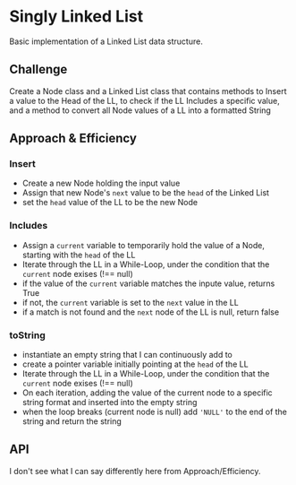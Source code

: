 # Singly Linked List

Basic implementation of a Linked List data structure.

## Challenge

Create a Node class and a Linked List class that contains methods to Insert a value to the Head of the LL, to check if the LL Includes a specific value, and a method to convert all Node values of a LL into a formatted String

## Approach & Efficiency

### Insert

* Create a new Node holding the input value
* Assign that new Node's `next` value to be the `head` of the Linked List
* set the `head` value of the LL to be the new Node

### Includes

* Assign a `current` variable to temporarily hold the value of a Node, starting with the `head` of the LL
* Iterate through the LL in a While-Loop, under the condition that the `current` node exises (!== null)
* if the value of the `current` variable matches the inpute value, returns True
* if not, the `current` variable is set to the `next` value in the LL
* if a match is not found and the `next` node of the LL is null, return false

### toString

* instantiate an empty string that I can continuously add to
* create a pointer variable initially pointing at the `head` of the LL
* Iterate through the LL in a While-Loop, under the condition that the `current` node exises (!== null)
* On each iteration, adding the value of the current node to a specific string format and inserted into the empty string
* when the loop breaks (current node is null) add `'NULL'` to the end of the string and return the string

## API

I don't see what I can say differently here from Approach/Efficiency.
